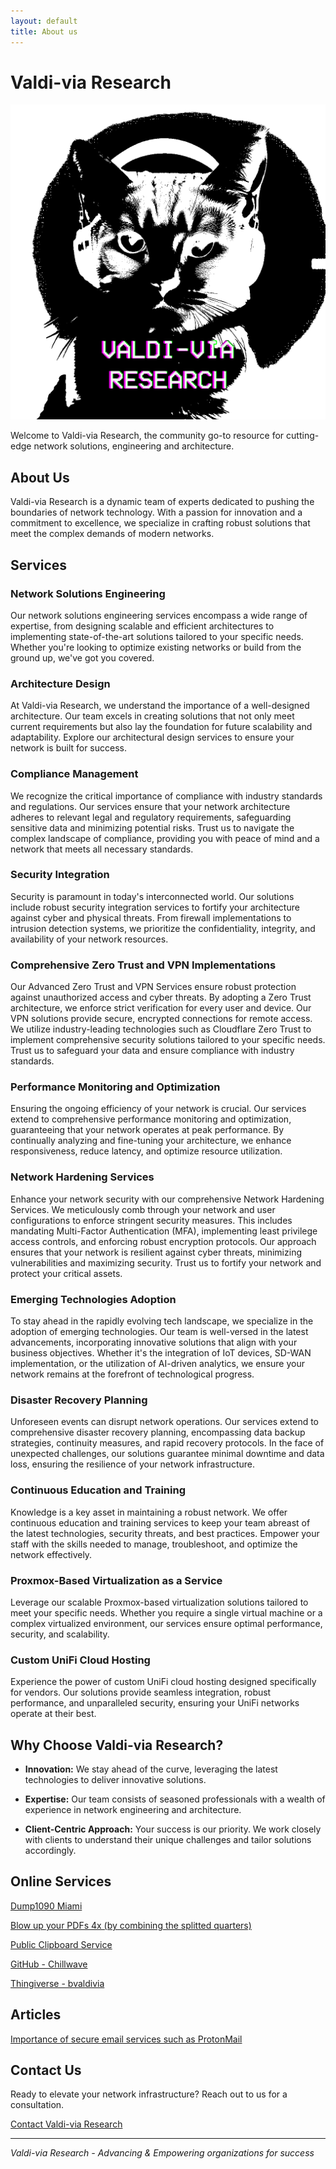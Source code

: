 ```yaml
---
layout: default
title: About us
---
```


# Valdi-via Research

![Valdi-via Research Logo](logo.png)


Welcome to Valdi-via Research, the community go-to resource for cutting-edge network solutions, engineering and architecture.

## About Us

Valdi-via Research is a dynamic team of experts dedicated to pushing the boundaries of network technology. With a passion for innovation and a commitment to excellence, we specialize in crafting robust solutions that meet the complex demands of modern networks.

## Services

### Network Solutions Engineering

Our network solutions engineering services encompass a wide range of expertise, from designing scalable and efficient architectures to implementing state-of-the-art solutions tailored to your specific needs. Whether you're looking to optimize existing networks or build from the ground up, we've got you covered.

### Architecture Design

At Valdi-via Research, we understand the importance of a well-designed architecture. Our team excels in creating solutions that not only meet current requirements but also lay the foundation for future scalability and adaptability. Explore our architectural design services to ensure your network is built for success.

### Compliance Management

We recognize the critical importance of compliance with industry standards and regulations. Our  services ensure that your network architecture adheres to relevant legal and regulatory requirements, safeguarding sensitive data and minimizing potential risks. Trust us to navigate the complex landscape of compliance, providing you with peace of mind and a network that meets all necessary standards.

### Security Integration

Security is paramount in today's interconnected world. Our solutions include robust security integration services to fortify your architecture against cyber and physical threats. From firewall implementations to intrusion detection systems, we prioritize the confidentiality, integrity, and availability of your network resources.

### Comprehensive Zero Trust and VPN Implementations

Our Advanced Zero Trust and VPN Services ensure robust protection against unauthorized access and cyber threats. By adopting a Zero Trust architecture, we enforce strict verification for every user and device. Our VPN solutions provide secure, encrypted connections for remote access. We utilize industry-leading technologies such as Cloudflare Zero Trust to implement comprehensive security solutions tailored to your specific needs. Trust us to safeguard your data and ensure compliance with industry standards.

### Performance Monitoring and Optimization

Ensuring the ongoing efficiency of your network is crucial. Our services extend to comprehensive performance monitoring and optimization, guaranteeing that your network operates at peak performance. By continually analyzing and fine-tuning your architecture, we enhance responsiveness, reduce latency, and optimize resource utilization.

### Network Hardening Services

Enhance your network security with our comprehensive Network Hardening Services. We meticulously comb through your network and user configurations to enforce stringent security measures. This includes mandating Multi-Factor Authentication (MFA), implementing least privilege access controls, and enforcing robust encryption protocols. Our approach ensures that your network is resilient against cyber threats, minimizing vulnerabilities and maximizing security. Trust us to fortify your network and protect your critical assets.

### Emerging Technologies Adoption

To stay ahead in the rapidly evolving tech landscape, we specialize in the adoption of emerging technologies. Our team is well-versed in the latest advancements, incorporating innovative solutions that align with your business objectives. Whether it's the integration of IoT devices, SD-WAN implementation, or the utilization of AI-driven analytics, we ensure your network remains at the forefront of technological progress.

### Disaster Recovery Planning

Unforeseen events can disrupt network operations. Our services extend to comprehensive disaster recovery planning, encompassing data backup strategies, continuity measures, and rapid recovery protocols. In the face of unexpected challenges, our solutions guarantee minimal downtime and data loss, ensuring the resilience of your network infrastructure.

### Continuous Education and Training

Knowledge is a key asset in maintaining a robust network. We offer continuous education and training services to keep your team abreast of the latest technologies, security threats, and best practices. Empower your staff with the skills needed to manage, troubleshoot, and optimize the network effectively.

### Proxmox-Based Virtualization as a Service

Leverage our scalable Proxmox-based virtualization solutions tailored to meet your specific needs. Whether you require a single virtual machine or a complex virtualized environment, our services ensure optimal performance, security, and scalability.

### Custom UniFi Cloud Hosting

Experience the power of custom UniFi cloud hosting designed specifically for vendors. Our solutions provide seamless integration, robust performance, and unparalleled security, ensuring your UniFi networks operate at their best.


## Why Choose Valdi-via Research?

- **Innovation:** We stay ahead of the curve, leveraging the latest technologies to deliver innovative solutions.
  
- **Expertise:** Our team consists of seasoned professionals with a wealth of experience in network engineering and architecture.

- **Client-Centric Approach:** Your success is our priority. We work closely with clients to understand their unique challenges and tailor solutions accordingly.

## Online Services

[Dump1090 Miami](https://adsb01.valdi-via.com/)

[Blow up your PDFs 4x (by combining the splitted quarters)](https://pdfblowup.valdi-via.com/)

[Public Clipboard Service](https://pcs.valdi-via.com/)

[GitHub - Chillwave](https://github.com/Chillwave/)

[Thingiverse - bvaldivia](https://www.thingiverse.com/bvaldivia/designs)


## Articles
[Importance of secure email services such as ProtonMail](protonmail_article_entry.md)
## Contact Us

Ready to elevate your network infrastructure? Reach out to us for a consultation.

[Contact Valdi-via Research](mailto:research@valdi-via.com)

---

*Valdi-via Research - Advancing & Empowering organizations for success*

